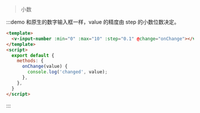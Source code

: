 > 小数

:::demo 和原生的数字输入框一样，value 的精度由 step 的小数位数决定。

```html
<template>
  <v-input-number :min="0" :max="10" :step="0.1" @change="onChange"></v-input-number>
</template>
<script>
  export default {
    methods: {
      onChange(value) {
        console.log('changed', value);
      },
    },
  }
</script>
```
:::




